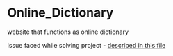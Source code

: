# Online_Dictionary
website that functions as online dictionary

Issue faced while solving project - [described in this file](https://github.com/NirmalSilwal/Online_Dictionary/blob/main/projectErrors.md)
